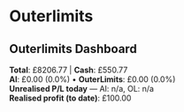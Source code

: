 # Outerlimits

## Outerlimits Dashboard
<!-- OUTERLIMITS-DASHBOARD:START -->
**Total**: £8206.77 | **Cash**: £550.77  
**AI**: £0.00 (0.0%) • **OuterLimits**: £0.00 (0.0%)  
**Unrealised P/L today** — AI: n/a, OL: n/a  
**Realised profit (to date)**: £100.00
<!-- OUTERLIMITS-DASHBOARD:END -->
